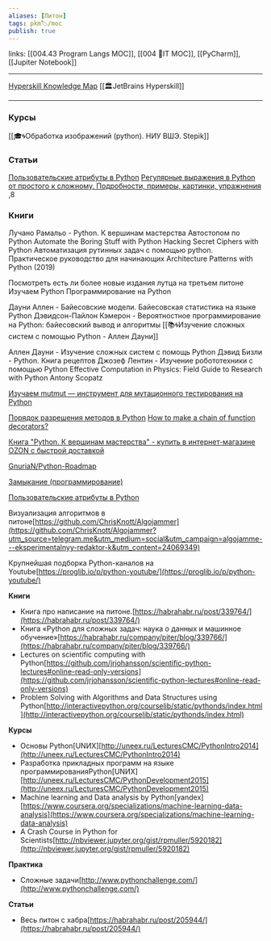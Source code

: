 ```yaml
---
aliases: [Питон]
tags: pkm🏷/moc
publish: true
---
```

links:  [[004.43 Program Langs MOC]], [[004 🧿IT MOC]], [[PyCharm]], [[Jupiter Notebook]]

---
[Hyperskill Knowledge Map](https://hyperskill.org/knowledge-map) [[🏛JetBrains Hyperskill]]


--- 

### Курсы
[[🎓🌀Обработка изображений (python). НИУ ВШЭ. Stepik]]

### Статьи
[Пользовательские атрибуты в Python](https://habr.com/ru/post/137415/)
[Регулярные выражения в Python от простого к сложному. Подробности, примеры, картинки, упражнения ](https://habr.com/ru/post/349860/),8

### Книги
Лучано Рамальо - Python. К вершинам мастерства
Автостопом по Python
Automate the Boring Stuff with Python
Hacking Secret Ciphers with Python
Автоматизация рутинных задач с помощью python. Практическое руководство для начинающих
Architecture Patterns with Python (2019)

Посмотреть есть ли более новые издания лутца на третьем питоне
Изучаем Python
Программирование на Python

Дауни Аллен - Байесовские модели. Байесовская статистика на языке Python
Дэвидсон-Пайлон Кэмерон - Вероятностное программирование на Python: байесовский вывод и алгоритмы
[[📚🌀Изучение сложных систем с помощью Python - Аллен Дауни]]

Аллен Дауни - Изучение сложных систем с помощь Python
Дэвид Бизли - Python. Книга рецептов
Джозеф Лентин - Изучение робототехники с помощью Python
Effective Computation in Physics: Field Guide to Research with Python Antony Scopatz

[Изучаем mutmut — инструмент для мутационного тестирования на Python](https://habr.com/ru/company/vdsina/blog/512630/)

[Порядок разрешения методов в Python](https://habr.com/ru/post/62203/)
[How to make a chain of function decorators?](https://stackoverflow.com/questions/739654/how-to-make-a-chain-of-function-decorators)

[Книга "Python. К вершинам мастерства" - купить в интернет-магазине OZON с быстрой доставкой](https://www.ozon.ru/context/detail/id/135305378/)

[GnuriaN/Python-Roadmap](https://github.com/GnuriaN/Python-Roadmap)

[Замыкание (программирование)](https://ru.m.wikipedia.org/wiki/%D0%97%D0%B0%D0%BC%D1%8B%D0%BA%D0%B0%D0%BD%D0%B8%D0%B5_(%D0%BF%D1%80%D0%BE%D0%B3%D1%80%D0%B0%D0%BC%D0%BC%D0%B8%D1%80%D0%BE%D0%B2%D0%B0%D0%BD%D0%B8%D0%B5))

[Пользовательские атрибуты в Python](https://habr.com/ru/post/137415/)

Визуализация алгоритмов в питоне[https://github.com/ChrisKnott/Algojammer](https://github.com/ChrisKnott/Algojammer?utm_source=telegram.me&utm_medium=social&utm_campaign=algojamme---eksperimentalnyy-redaktor-k&utm_content=24069349)

Крупнейшая подборка Python-каналов на Youtube[https://proglib.io/p/python-youtube/](https://proglib.io/p/python-youtube/)

**Книги**

- Книга про написание на питоне.[https://habrahabr.ru/post/339764/](https://habrahabr.ru/post/339764/)
- Книга «Python для сложных задач: наука о данных и машинное
обучение»[https://habrahabr.ru/company/piter/blog/339766/](https://habrahabr.ru/company/piter/blog/339766/)
- Lectures on scientific computing with Python[https://github.com/jrjohansson/scientific-python-lectures#online-read-only-versions](https://github.com/jrjohansson/scientific-python-lectures#online-read-only-versions)
- Problem Solving with Algorithms and Data Structures using
Python[http://interactivepython.org/courselib/static/pythonds/index.html](http://interactivepython.org/courselib/static/pythonds/index.html)

**Курсы**

- Основы Python[UNИX][http://uneex.ru/LecturesCMC/PythonIntro2014](http://uneex.ru/LecturesCMC/PythonIntro2014)
- Разработка прикладных программ на языке программированияPython[UNИX][http://uneex.ru/LecturesCMC/PythonDevelopment2015](http://uneex.ru/LecturesCMC/PythonDevelopment2015)
- Machine learning and Data analysis by
Python[yandex][https://www.coursera.org/specializations/machine-learning-data-analysis](https://www.coursera.org/specializations/machine-learning-data-analysis)
- A Crash Course in Python for Scientists[http://nbviewer.jupyter.org/gist/rpmuller/5920182](http://nbviewer.jupyter.org/gist/rpmuller/5920182)

**Практика**

- Сложные задачи[http://www.pythonchallenge.com/](http://www.pythonchallenge.com/)

**Статьи**

- Весь питон с хабра[https://habrahabr.ru/post/205944/](https://habrahabr.ru/post/205944/)